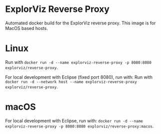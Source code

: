 # ExplorViz Reverse Proxy

Automated docker build for the ExplorViz reverse proxy. This image is for MacOS based hosts.

# Linux
Run with `docker run -d --name explorviz-reverse-proxy -p 8080:8080 explorviz/reverse-proxy`.

For local development with Eclipse (fixed port 8080), run with: Run with `docker run -d --network host --name explorviz-reverse-proxy explorviz/reverse-proxy`.

# macOS
For local development with Eclipse, run with: `docker run -d --name explorviz-reverse-proxy -p 8080:8080 explorviz/reverse-proxy:macos`.
